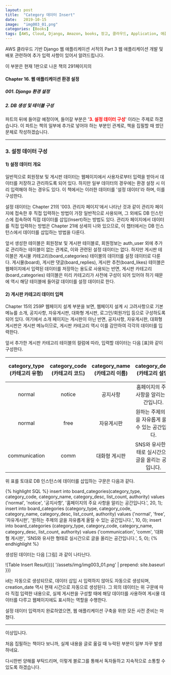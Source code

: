 ```yaml
---
layout: post
title:  "Category 데이터 Insert"
date:   2019-10-15
image:  "img003_01.png"
categories: [Books]
tags: [AWS, Cloud, Django, Amazon, books, 장고, 클라우드, Application, 애플리케이션, MySQL, Table, 테이블, Python, 파이썬]
---
```

AWS 클라우드 기반 Django 웹 애플리케이션 서적의 Part 3 웹 애플리케이션 개발 및 배포 관련하여 추가 입력 사항이 있어서 알려드립니다.
 
이 부분은 현재 1판으로 나온 책의 291페이지의

#### Chapter 16. 웹 애플리케이션 환경 설정
##### 001. Django 환경 설정
##### 2. DB 생성 및 테이블 구성

파트의 뒤에 들어갈 예정이며, 들어갈 부분은 '<font color="#FF0000"><B>3. 설정 데이터 구성</B></font>' 이라는 주제로 하겠습니다.
이 파트는 책의 일부에 추가로 넣어야 하는 부분인 관계로, 책을 집필할 때 썼던 문체로 작성하겠습니다.

 
<hr/>

### 3. 설정 데이터 구성

#### 1) 설정 데이터 개요
 

일반적으로 회원정보 및 게시판 데이터는 웹페이지에서 사용자로부터 입력을 받아서 데이터를 저장하고 관리하도록 되어 있다. 하지만 일부 데이터의 경우에는 환경 설정 시 미리 입력해야 하는 경우도 있다. 이 책에서는 이러한 데이터를 '설정 데이터'라 하며, 이를 구성한다. 

설정 데이터는 Chapter 21의 '003. 관리자 페이지'에서 나타난 것과 같이 관리자 페이지에 접속한 후 직접 입력하는 방법이  가장 일반적으로 사용되며, 그 외에도 DB 인스턴스에 접속하여 직접 데이터를 삽입(Insert)하는 방법도 있다. 관리자 페이지에서 데이터를 직접 입력하는 방법은 Chapter 21에 상세히 나와 있으므로, 이 챕터에서는 DB 인스턴스에서 데이터를 삽입하는 방법을 다룬다.

앞서 생성한 테이블은 회원정보 및 게시판 테이블로, 회원정보는 auth_user 외에 추가로 관리하는 테이블이 없는 관계로, 이와 관련된 설정 데이터는 없다. 하지만 게시판 테이블은 게시물 카테고리(board_categories) 테이블의 데이터를 설정 데이터로 다룬다. 게시물(board), 게시판 댓글(board_replies), 게시판 추천(board_likes) 테이블은 웹페이지에서 입력된 데이터를 저장하는 용도로 사용되는 반면, 게시판 카테고리(board_categories) 테이블은 미리 카테고리가 사전에 구성이 되어 있어야 하기 때문에 역시 해당 테이블에 들어갈 데이터를 설정 데이터로 한다.

 

#### 2) 게시판 카테고리 데이터 입력
 

Chapter 15의 259P 웹페이지 설계 부분을 보면, 웹페이지 설계 시 고려사항으로 기본 메뉴를 소개, 공지사항, 자유게시판, 대화형 게시판, 로그인/회원가입 등으로 구성하도록 되어 있다. 여기에서 소개 페이지는 게시판이 아닌 반면, 공지사항, 자유게시판, 대화형 게시판은 게시판 메뉴이므로, 게시판 카테고리 역시 이를 감안하여 각각의 데이터를 입력한다.


앞서 추가한 게시판 카테고리 테이블의 컬럼에 따라, 입력할 데이터는 다음 [표]와 같이 구성한다.

| category_type<br/>(카테고리 유형) | category_code<br/>(카테고리 코드) | category_name<br/>(카테고리 이름) | category_desc<br/>(카테고리 설명) | list_count<br/>(페이지당 출력 글) | authority<br/>(권한 값) |
|:---:|:---:|:---:|:---:|:---:|:---:|
| normal | notice | 공지사항 | 홈페이지의 주요 사항을 알리는 공간입니다.| 20 | 1 |
| normal | free | 자유게시판 | 원하는 주제의 글을 자유롭게 올릴 수 있는 공간입니다. | 10 | 0 |
| communication | comm | 대화형 게시판 | SNS와 유사한 형태로 실시간으로 글을 올리는 공간입니다. | 5 | 0 |

위 표를 토대로 DB 인스턴스에 데이터를 삽입하는 구문은 다음과 같다.

{% highlight SQL %}
insert into board_categories(category_type, category_code, category_name, category_desc, list_count, authority)  values ('normal', 'notice', '공지사항', '홈페이지의 주요 사항을 알리는 공간입니다.', 20, 1);
insert into board_categories (category_type, category_code, category_name, category_desc, list_count, authority)  values ('normal', 'free', '자유게시판', '원하는 주제의 글을 자유롭게 올릴 수 있는 공간입니다.', 10, 0);
insert into board_categories (category_type, category_code, category_name, category_desc, list_count, authority)  values ('communication', 'comm', '대화형 게시판', 'SNS와 유사한 형태로 실시간으로 글을 올리는 공간입니다.', 5, 0);
{% endhighlight %}

생성된 데이터는 다음 [그림] 과 같이 나타난다.

![Table Insert Result]({{ '/assets/img/img003_01.png' | prepend: site.baseurl }})


id는 자동으로 생성되므로, 데이터 삽입 시 입력하지 않아도 자동으로 생성되며, creation_date 역시 현재 시간으로 자동으로 생성된다. 그 외의 데이터는 위 구문에 따라 직접 입력한 내용으로, 실제 게시판을 구성할 때에 해당 데이터를 사용하여 게시물 데이터를 다루고 웹페이지에도 표시하는 역할을 수행한다.

설정 데이터 입력까지 완료하였으면, 웹 애플리케이션 구축을 위한 모든 사전 준비는 마쳤다.

 
<hr/>
 

이상입니다.

 

처음 집필하는 책이다 보니까, 실제 내용을 글로 옮길 때 누락된 부분이 일부 자꾸 발생하네요.

다시한번 양해를 부탁드리며, 이렇게 블로그를 통해서 독자들하고 지속적으로 소통할 수 있도록 하겠습니다.
